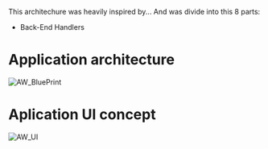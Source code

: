 This architechure was heavily inspired by...
And was divide into this 8 parts:
- Back-End Handlers

# Application architecture 
![AW_BluePrint](https://github.com/ricasbp/StudyPlaces/assets/59062659/124d9c5e-7298-464c-af1c-0e140646073c)

# Aplication UI concept
![AW_UI](https://github.com/ricasbp/StudyPlaces/assets/59062659/942d037b-6de6-4535-927d-aecc5af1af48)

